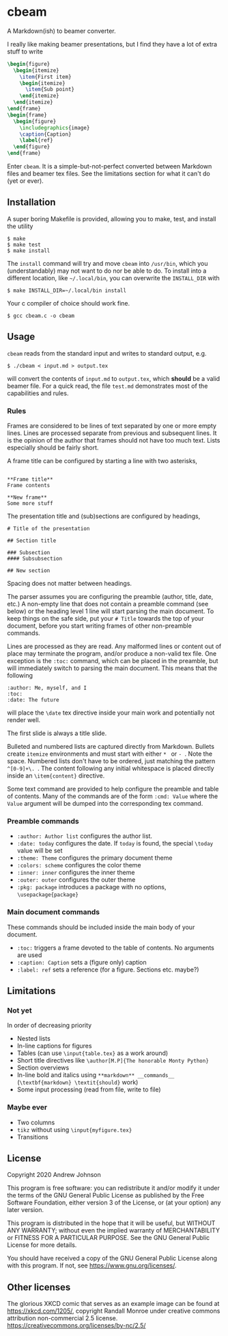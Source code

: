 # cbeam

A Markdown(ish) to beamer converter.

I really like making beamer presentations, but I find they have a lot
of extra stuff to write
```latex
\begin{figure}
  \begin{itemize}
    \item{First item}
    \begin{itemize}
      \item{Sub point}
    \end{itemize}
  \end{itemize}
\end{frame}
\begin{frame}
  \begin{figure}
    \includegraphics{image}
    \caption{Caption}
    \label{ref}
  \end{figure}
\end{frame}
```

Enter ``cbeam``. It is a simple-but-not-perfect converted between Markdown files
and beamer tex files. See the limitations section for what it can't do (yet or ever).

## Installation

A super boring Makefile is provided, allowing you to make, test, and install
the utility
```
$ make
$ make test
$ make install
```
The ``install`` command will try and move ``cbeam`` into ``/usr/bin``,
which you (understandably) may not want to do nor be able to do. To
install into a different location, like ``~/.local/bin``, you can
overwrite the ``INSTALL_DIR`` with
```
$ make INSTALL_DIR=~/.local/bin install
```

Your c compiler of choice should work fine.
```
$ gcc cbeam.c -o cbeam
```

## Usage

``cbeam`` reads from the standard input and writes to standard output, e.g.
```
$ ./cbeam < input.md > output.tex
```
will convert the contents of ``input.md`` to ``output.tex``, which __should__
be a valid beamer file. For a quick read, the file ``test.md`` demonstrates
most of the capabilities and rules.

### Rules

Frames are considered to be lines of text separated by one or more empty
lines. Lines are processed separate from previous and subsequent lines.
It is the opinion of the author that frames should not have too much text.
Lists especially should be fairly short.

A frame title can be configured by starting a line with two asterisks,
```

**Frame title**
Frame contents

**New frame**
Some more stuff
```

The presentation title and (sub)sections are configured by headings,
```
# Title of the presentation

## Section title

### Subsection
#### Subsubsection

## New section
```
Spacing does not matter between headings.

The parser assumes you are configuring the preamble (author, title, date, etc.)
A non-empty line that does not contain a preamble command (see below) or the
heading level 1 line will start parsing the main document. To keep things
on the safe side, put your ``# Title`` towards the top of your document,
before you start writing frames of other non-preamble commands.

Lines are processed as they are read. Any malformed lines or
content out of place may terminate the program, and/or produce
a non-valid tex file. One exception is the ``:toc:`` command, which
can be placed in the preamble, but will immediately switch to parsing the
main document. This means that the following
```
:author: Me, myself, and I
:toc:
:date: The future
```
will place the ``\date`` tex directive inside your main work and potentially
not render well.

The first slide is always a title slide.

Bulleted and numbered lists are captured directly from Markdown.
Bullets create ``itemize`` environments and must start with either
``* `` or ``- ``. Note the space. Numbered lists don't have to be ordered,
just matching the pattern ``^[0-9]+\. ``. The content following any initial 
whitespace is placed directly inside an ``\item{content}`` directive.

Some text command are provided to help configure the
preamble and table of contents. Many of the commands are of the form
``:cmd: Value`` where the ``Value`` argument will be dumped into
the corresponding tex command.

### Preamble commands

- ``:author: Author list`` configures the author list. 
- ``:date: today`` configures the date. If ``today`` is found, the special ``\today``
  value will be set
- ``:theme: Theme`` configures the primary document theme
- ``:colors: scheme`` configures the color theme
- ``:inner: inner`` configures the inner theme
- ``:outer: outer`` configures the outer theme
- ``:pkg: package`` introduces a package with no options, ``\usepackage{package}``

### Main document commands
These commands should be included inside the main body of your document.

- ``:toc:`` triggers a frame devoted to the table of contents. No arguments are used
- ``:caption: Caption`` sets a (figure only) caption
- ``:label: ref`` sets a reference (for a figure. Sections etc. maybe?)

## Limitations

### Not yet
In order of decreasing priority

- Nested lists
- In-line captions for figures
- Tables (can use ``\input{table.tex}`` as a work around)
- Short title directives like ``\author[M.P]{The honorable Monty Python}``
- Section overviews
- In-line bold and italics using ``**markdown** __commands__`` (``\textbf{markdown} \textit{should}`` work)
- Some input processing (read from file, write to file)

### Maybe ever

- Two columns
- ``tikz`` without using ``\input{myfigure.tex}``
- Transitions

## License

Copyright 2020 Andrew Johnson

This program is free software: you can redistribute it and/or modify
it under the terms of the GNU General Public License as published by
the Free Software Foundation, either version 3 of the License, or
(at your option) any later version.

This program is distributed in the hope that it will be useful,
but WITHOUT ANY WARRANTY; without even the implied warranty of
MERCHANTABILITY or FITNESS FOR A PARTICULAR PURPOSE.  See the
GNU General Public License for more details.

You should have received a copy of the GNU General Public License
along with this program.  If not, see <https://www.gnu.org/licenses/>.

## Other licenses

The glorious XKCD comic that serves as an example image can be found
at https://xkcd.com/1205/, copyright Randall Monroe under
creative commons attribution non-commercial 2.5 license.
https://creativecommons.org/licenses/by-nc/2.5/
